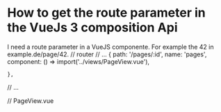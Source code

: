 
# How to get the route parameter in the VueJs 3 composition Api

I need a route parameter in a VueJS componente. For example the 42 in example.de/page/42.
// router
// ...
    {
      path: '/pages/:id',
      name: 'pages',
      component: () => import('../views/PageView.vue'),

    },  
// ...

// PageView.vue
<script setup>
    import { onMounted } from "vue";
    import { ref } from 'vue';

    onMounted(async () => {
      console.log(  $route.params.id );
   }

Here I get the error:
Uncaught (in promise) ReferenceError: $route is not defined.
But in template of the component the access with {{ $route.params.id }} is possible. But I need it in the script. What am I doing wrong?

        